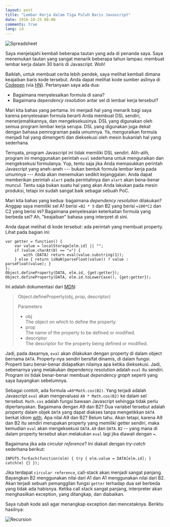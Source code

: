 ```yaml
---
layout: post
title: "Lembar Kerja dalam Tiga Puluh Baris Javascript"
date: 2016-10-25 08:00
comments: true
lang: id
---
```


![Spreadsheet](/images/post/spreadsheet-js.gif)

Saya menjelajahi kembali beberapa tautan yang ada di penanda saya. Saya menemukan
tautan yang sangat menarik beberapa tahun lampau: membuat lembar kerja dalam 30
baris di Javascript. Woh!

Baiklah, untuk membuat cerita lebih pendek, saya melihat kembali dimana keajaiban
baris kode tersebut. Anda dapat melihat kode sumber aslinya di [Codepen](http://jsfiddle.net/ondras/hYfN3/)
(via [HN](https://news.ycombinator.com/item?id=6725387)). Pertanyaan saya ada
dua:

- Bagaimana menyelesaikan formula di sana?
- Bagaimana *dependency resolution* antar sel di lembar kerja tersebut?

Mari kita bahas yang pertama. Ini menjadi hal yang menarik bagi saya karena
penyelesaian formula berarti Anda membuat DSL sendiri, menerjemahkannya, dan
mengeksekusinya. DSL yang digunakan oleh semua program lembar kerja serupa.
DSL yang digunakan juga dekat dengan bahasa pemrograman pada umumnya. Ya,
menguraikan formula menjadi hal yang dimengerti dan dieksekusi oleh mesin
bukanlah hal yang sederhana.

Ternyata, program Javascript ini tidak memiliki DSL sendiri. Alih-alih,
program ini menggunakan perintah `eval` sederhana untuk menguraikan
dan mengeksekusi formulanya. Yup, tentu saja jika Anda memasukkan
perintah Javascript yang aneh-aneh --- bukan bentuk formula lembar
kerja pada umumnya --- Anda akan menemukan sedikit kejanggalan. Anda
dapat memberikan perintah `alert` pada perintahnya dan `alert` akan
bena-benar muncul. Tentu saja bukan suatu hal yang akan Anda lakukan
pada mesin produksi, tetapi ini sudah sangat baik sebagai sebuah PoC.

Mari kita bahas yang kedua: bagaimana *dependency resolution* dilakukan?
Anggap saya memiliki sel A1 berisi `=B2 * 5` dan B2 yang berisi `=100*C2`
dan C2 yang berisi `99`? Bagaimana penyelesaian keterkaitan formula
yang berbeda sel? Ah, "keajaiban" bahasa yang interpret di sini.

Anda dapat melihat di kode tersebut: ada perintah yang membuat property.
Lihat pada bagian ini:

    var getter = function() {
        var value = localStorage[elm.id] || "";
        if (value.charAt(0) == "=") {
            with (DATA) return eval(value.substring(1));
        } else { return isNaN(parseFloat(value)) ? value : parseFloat(value); }
    };
    Object.defineProperty(DATA, elm.id, {get:getter});
    Object.defineProperty(DATA, elm.id.toLowerCase(), {get:getter});

Ini adalah dokumentasi dari [MDN](https://developer.mozilla.org/en-US/docs/Web/JavaScript/Reference/Global_Objects/Object/defineProperty):

> Object.defineProperty(obj, prop, descriptor)
>
> Parameters
> 
> - obj  
>   The object on which to define the property.
> - prop  
>   The name of the property to be defined or modified.
> - descriptor  
>   The descriptor for the property being defined or modified.

Jadi, pada dasarnya, `eval` akan dilakukan dengan property di dalam
object bernama `DATA`. Property-nya sendiri bersifat dinamis, di dalam
fungsi. Properti baru benar-benar didapatkan nilainya apa ketika dieksekusi.
Jadi, sebenarnya yang melakukan dependency resolution adalah `eval` itu sendiri.
Program ini tidak benar-benar membuat *dependency graph* seperti yang
saya bayangkan sebelumnya.

Sebagai contoh, ada formula `=A9*Math.cos(B2)`. Yang terjadi adalah Javascript
`eval` akan mengevaluasi `A9 * Math.cos(B2)` ke dalam sel tersebut. `Math.cos`
adalah fungsi bawaan Javascript sehingga tidak perlu dipertanyakan. Bagaimana
dengan A9 dan B2? Dua variabel tersebut adalah property dalam objek `DATA`
yang dapat diakses tanpa mengetikkan `DATA` berkat idiom [with](https://developer.mozilla.org/en-US/docs/Web/JavaScript/Reference/Statements/with). Apa nilai A9 dan B2? Belum tahu. Akan tetapi,
karena A9 dan B2 itu sendiri merupakan property yang memiliki getter sendiri,
maka kemudian `eval` akan mengeksekusi `DATA.A9`  dan `DATA.B2` -- yang mana
di dalam property tersebut akan melakukan `eval` lagi jika diawali dengan `=`.

Bagaimana jika ada *circular reference*? Ini diakali dengan *try-catch*
sederhana berikut:

    INPUTS.forEach(function(elm) { try { elm.value = DATA[elm.id]; } catch(e) {} });

Jika terdapat `circular reference`, call-stack akan menjadi sangat panjang.
Bayangkan B2 menggunakan nilai dari A1 dan A1 menggunakan nilai dari B2.
Akan terjadi sebuah pemanggilan fungsi `getter` terhadap dua sel berbeda
yang tidak ada habisnya. Ketika call stack sangat panjang, interpreter akan
menghasilkan exception, yang ditangkap, dan diabaikan.

Saya rubah kode asli agar menangkap exception dan mencetaknya. Beriktu hasilnya:

![Recursion](/images/post/spredsheet-js-too-much-recursion.png)
